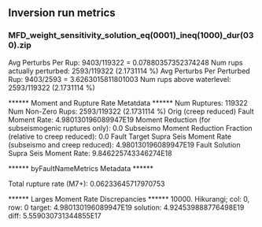 ## Inversion run metrics

### MFD_weight_sensitivity_solution_eq(0001)_ineq(1000)_dur(030).zip


Avg Perturbs Per Rup: 9403/119322 = 0.07880357352374248
Num rups actually perturbed: 2593/119322 (2.1731114 %)
Avg Perturbs Per Perturbed Rup: 9403/2593 = 3.6263015811801003
Num rups above waterlevel: 2593/119322 (2.1731114 %)


****** Moment and Rupture Rate Metatdata ******
Num Ruptures: 119322
Num Non-Zero Rups: 2593/119322 (2.1731114 %)
Orig (creep reduced) Fault Moment Rate: 4.980130196089947E19
Moment Reduction (for subseismogenic ruptures only): 0.0
Subseismo Moment Reduction Fraction (relative to creep reduced): 0.0
Fault Target Supra Seis Moment Rate (subseismo and creep reduced): 4.980130196089947E19
Fault Solution Supra Seis Moment Rate: 9.846225743346274E18


****** byFaultNameMetrics Metadata ******

Total rupture rate (M7+): 0.06233645717970753


****** Larges Moment Rate Discrepancies ******
10000. Hikurangi; col: 0, row: 0	target: 4.980130196089947E19	solution: 4.924539888776498E19	diff: 5.559030731344855E17
